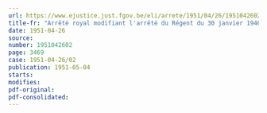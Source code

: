 ```yaml
---
url: https://www.ejustice.just.fgov.be/eli/arrete/1951/04/26/1951042602/justel
title-fr: "Arrêté royal modifiant l'arrêté du Régent du 30 janvier 1946 portant règlement général relatif à l'amélioration de l'espèce chevaline"
date: 1951-04-26
source:
number: 1951042602
page: 3469
case: 1951-04-26/02
publication: 1951-05-04
starts:
modifies:
pdf-original:
pdf-consolidated:
---
```


